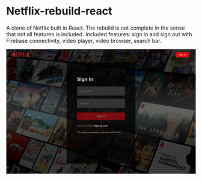 # Netflix-rebuild-react
A clone of Netflix built in React. The rebuild is not complete in the sense that not all features is included. 
Included features: sign in and sign out with Firebase connectivity, video player, video browser, search bar.


<p align="center">
  <img src="/images/readme/signin.png">
</p>
